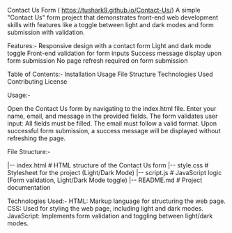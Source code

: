 Contact Us Form ( https://tushark9.github.io/Contact-Us/)
A simple "Contact Us" form project that demonstrates front-end web development skills with features like a toggle between light and dark modes and form submission with validation.

Features:-
Responsive design with a contact form
Light and dark mode toggle
Front-end validation for form inputs
Success message display upon form submission
No page refresh required on form submission

Table of Contents:-
Installation
Usage
File Structure
Technologies Used
Contributing
License

Usage:-

Open the Contact Us form by navigating to the index.html file.
Enter your name, email, and message in the provided fields.
The form validates user input:
All fields must be filled.
The email must follow a valid format.
Upon successful form submission, a success message will be displayed without refreshing the page.

File Structure:-

|-- index.html      # HTML structure of the Contact Us form
|-- style.css       # Stylesheet for the project (Light/Dark Mode)
|-- script.js       # JavaScript logic (Form validation, Light/Dark Mode toggle)
|-- README.md       # Project documentation

Technologies Used:-
HTML: Markup language for structuring the web page.
CSS: Used for styling the web page, including light and dark modes.
JavaScript: Implements form validation and toggling between light/dark modes.
